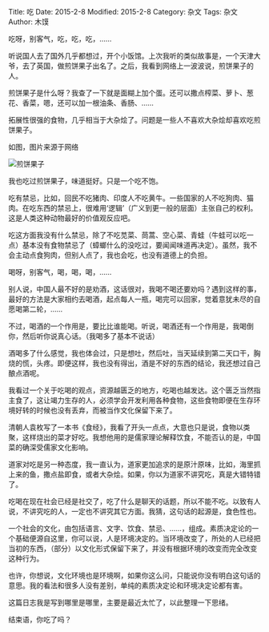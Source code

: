 Title: 吃
Date: 2015-2-8
Modified: 2015-2-8
Category: 杂文
Tags: 杂文
Author: 木馍

吃呀，别客气，吃，吃，吃，……

听说国人去了国外几乎都想过，开个小饭馆。上次我听的类似故事是，一个天津大爷，去了英国，做煎饼果子出名了。之后，我看到网络上一波波说，煎饼果子的人。

煎饼果子是什么呀？我查了一下就是面糊上加个蛋。还可以撒点榨菜、萝卜、葱花、香菜，嗯，还可以加一根油条、香肠、……

拓展性很强的食物，几乎相当于大杂烩了。问题是一些人不喜欢大杂烩却喜欢吃煎饼果子。

如图，图片来源于网络

![煎饼果子](http://img114.pp.sohu.com/images/blog/2006/11/15/12/13/10f7e57eab0.jpg)

 

我也吃过煎饼果子，味道挺好。只是一个吃不饱。

吃有禁忌，比如，回民不吃猪肉、印度人不吃黄牛。一些国家的人不吃狗肉、猫肉。在吃东西的禁忌上，很难用‘逻辑’（广义到更一般的层面）主张自己的权利。这是人类这种动物最好的价值观反应吧。

吃这方面我没有什么禁忌，除了不吃苋菜、茼蒿、空心菜、青蛙（牛蛙可以吃一点）基本没有食物禁忌了（蟑螂什么的没吃过，要闻闻味道再决定）。虽然，我不会主动点食狗肉，但别人点了，我也会吃，也没有道德上的负担。

喝呀，别客气，喝，喝，喝，……

别人说，中国人最不好的是劝酒，这话很对，我喝不喝还要劝吗？遇到这样的事，最好的方法是大家相约去喝酒，起点每人一瓶，喝完可以回家，觉着意犹未尽的自愿喝第二轮，……

不过，喝酒的一个作用是，要比比谁能喝。听说，喝酒还有一个作用是，我喝倒你，然后听你说真心话。（我喝多了基本不说话）

酒喝多了什么感觉，我也体会过，只是想吐，然后吐，当天延续到第二天口干，胸烧的慌，头疼。即便这样，我也没有得出，酒是不好的东西的结论，我还想过自己酿点酒呢。

我看过一个关于吃喝的观点，资源越匮乏的地方，吃喝也越发达。这个匮乏当然指主食了，这让竭力生存的人，必须学会开发利用各种食物，这些食物即便在生存环境好转的时候也没有丢弃，而被当作文化保留下来了。

清朝人袁枚写了一本书《食经》，我看了开头一点点，大意也只是说，食物以类聚，这样烧出的菜才好吃。我想他用的是儒家理论解释饮食，不能否认的是，中国菜的确深受儒家文化影响。

道家对吃是另一种态度，我一直认为，道家更加追求的是原汁原味，比如，海里抓上来的鱼，撒点盐即食，或者大杂烩。如果，你以为道家不讲究吃，真是大错特错了。

吃喝在现在社会已经是社交了，吃了什么是聊天的话题，所以不能不吃。以致有人说，不讲究吃的人，一定也不讲究其它方面。我猜，这句话的起源是，食色性也。

一个社会的文化，由包括语言、文字、饮食、禁忌、……，组成。素质决定论的一个基础便源自这里，你可以说，人是环境决定的。当环境改变了，所处的人已经把当初的东西，（部分）以文化形式保留下来了，并没有根据环境的改变而完全改变这种行为。

也许，你想说，文化环境也是环境啊，如果你这么问，只能说你没有明白这句话的意思。我的看法和很多人没有差别，单纯的素质决定论和环境决定论都有害。

这篇日志我是写到哪里是哪里，主要是最近太忙了，以此整理一下思绪。

结束语，你吃了吗？
